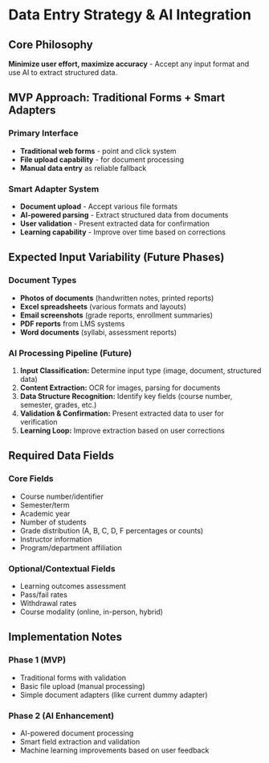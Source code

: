# Data Entry Strategy & AI Integration

## Core Philosophy
**Minimize user effort, maximize accuracy** - Accept any input format and use AI to extract structured data.

## MVP Approach: Traditional Forms + Smart Adapters

### Primary Interface
- **Traditional web forms** - point and click system
- **File upload capability** - for document processing
- **Manual data entry** as reliable fallback

### Smart Adapter System
- **Document upload** - Accept various file formats
- **AI-powered parsing** - Extract structured data from documents
- **User validation** - Present extracted data for confirmation
- **Learning capability** - Improve over time based on corrections

## Expected Input Variability (Future Phases)

### Document Types
- **Photos of documents** (handwritten notes, printed reports)
- **Excel spreadsheets** (various formats and layouts)
- **Email screenshots** (grade reports, enrollment summaries)
- **PDF reports** from LMS systems
- **Word documents** (syllabi, assessment reports)

### AI Processing Pipeline (Future)
1. **Input Classification:** Determine input type (image, document, structured data)
2. **Content Extraction:** OCR for images, parsing for documents
3. **Data Structure Recognition:** Identify key fields (course number, semester, grades, etc.)
4. **Validation & Confirmation:** Present extracted data to user for verification
5. **Learning Loop:** Improve extraction based on user corrections

## Required Data Fields

### Core Fields
- Course number/identifier
- Semester/term
- Academic year
- Number of students
- Grade distribution (A, B, C, D, F percentages or counts)
- Instructor information
- Program/department affiliation

### Optional/Contextual Fields
- Learning outcomes assessment
- Pass/fail rates
- Withdrawal rates
- Course modality (online, in-person, hybrid)

## Implementation Notes

### Phase 1 (MVP)
- Traditional forms with validation
- Basic file upload (manual processing)
- Simple document adapters (like current dummy adapter)

### Phase 2 (AI Enhancement)
- AI-powered document processing
- Smart field extraction and validation
- Machine learning improvements based on user feedback
